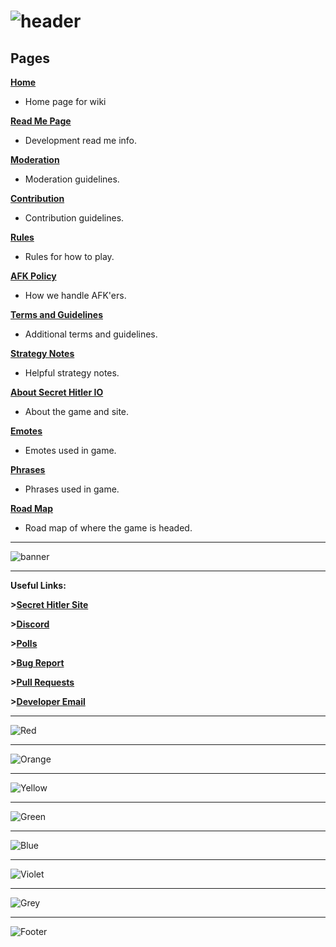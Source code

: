 # ![header](https://cdn.discordapp.com/attachments/335071937350860801/357617077881667584/hello1234.jpeg)  

## Pages

**[Home](https://github.com/cozuya/secret-hitler/wiki)**
  -  Home page for wiki

**[Read Me Page](https://github.com/cozuya/secret-hitler/wiki/Read-Me)**
  -  Development read me info.

**[Moderation](https://github.com/cozuya/secret-hitler/wiki/Moderation)**
  -  Moderation guidelines.

**[Contribution](https://github.com/cozuya/secret-hitler/wiki/Contribution)**
  -  Contribution guidelines.

**[Rules](https://github.com/cozuya/secret-hitler/wiki/Rules)**
  -  Rules for how to play.

**[AFK Policy](https://github.com/cozuya/secret-hitler/wiki/AFK-Policy)**
  -  How we handle AFK'ers.

**[Terms and Guidelines](https://github.com/cozuya/secret-hitler/wiki/Terms-and-Guidelines)**
  -  Additional terms and guidelines.

**[Strategy Notes](https://github.com/cozuya/secret-hitler/wiki/Strategy-Notes)**
  -  Helpful strategy notes.

**[About Secret Hitler IO](https://github.com/cozuya/secret-hitler/wiki/About-Secret-Hitler)**
  -  About the game and site.

**[Emotes](https://github.com/cozuya/secret-hitler/wiki/Emotes)**
  -  Emotes used in game.

**[Phrases](https://github.com/cozuya/secret-hitler/wiki/Phrases)**
  -  Phrases used in game.

**[Road Map](https://github.com/cozuya/secret-hitler/wiki/Road-Map)**
  -  Road map of where the game is headed.

***
![banner](https://cdn.discordapp.com/attachments/342005757400842242/357989085047947264/banner.jpg)  
***

**Useful Links:**

**>[Secret Hitler Site](https://www.secrethitler.io/)**

**>[Discord](https://discord.gg/secrethitlerio)**

**>[Polls](https://www.secrethitler.io/polls)**

**>[Bug Report](https://github.com/cozuya/secret-hitler/issues)**  

**>[Pull Requests](https://github.com/cozuya/secret-hitler/pulls)**

**>[Developer Email](mailto:chris.v.ozols@gmail.com)**

***
![Red](https://cdn.discordapp.com/attachments/326820032116162561/375862100251115520/image.jpg)  
***
![Orange](https://cdn.discordapp.com/attachments/326820032116162561/376017452582043649/image.jpg)  
***
![Yellow](https://cdn.discordapp.com/attachments/326820032116162561/375862055556743168/image.jpg)  
***
![Green](https://cdn.discordapp.com/attachments/326820032116162561/375862060631719937/image.jpg)  
***
![Blue](https://cdn.discordapp.com/attachments/326820032116162561/375862068303364097/image.jpg)  
***
![Violet](https://cdn.discordapp.com/attachments/326820032116162561/375862078008983552/image.jpg)  
***
![Grey](https://cdn.discordapp.com/attachments/326820032116162561/376017422358151180/image.jpg)
***  
![Footer](https://cdn.discordapp.com/attachments/326820032116162561/359528294015827971/Footer.jpeg)
